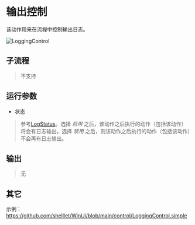 # 输出控制 
该动作用来在流程中控制输出日志。

![LoggingControl](./images/14.png ':size=90%')


## 子流程
> 不支持


## 运行参数

* 状态
>   参考[LogStatus](./enums/LogStatus.md)。选择 *启用* 之后，该动作之后执行的动作（包括该动作）将会有日志输出。选择 *禁用* 之后，则该动作之后执行的动作（包括该动作）不会再有日志输出。

## 输出

> 无


## 其它

示例：https://github.com/shelllet/WinUi/blob/main/control/LoggingControl.simple





